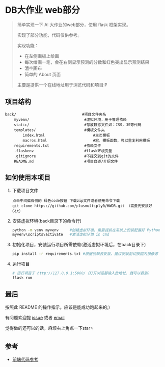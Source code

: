 # DB大作业 web部分
> 简单实现一下 AI 大作业的web部分，使用 flask 框架实现。
>
>实现了部分功能，代码仅供参考。
>
> 实现功能：
>   - 在左侧画板上绘画
>   - 每次绘画一笔，会在右侧显示预测的分数和红色突出显示预测结果
>   - 清空画布
>   - 简单的 About 页面
>
>主要是提供一个在线地址用于浏览代码和项目:P
## 项目结构
```
back/                              #项目文件夹名
    myvenv/                         #虚拟环境，用于管理依赖
    static/							#存放静态文件如：CSS，JS等代码
    templates/                      #模板文件夹
        index.html                      #主页模板
        macros.html                     #宏，模板函数，可以重复利用模板
    requirements.txt                #依赖文件
    .flaskenv                       #flask环境变量
    .gitignore                      #不提交到git的文件
    README.md                       #项目自述/介绍文件
```
## 如何使用本项目
1. 下载项目文件
    ```
    点击中间偏右侧的 绿色code按钮 下载zip文件或者使用命令下载
    git clone https://github.com/plusmultiply0/HWDR.git （需要先安装好Git）
    ```
2. 安装虚拟环境(back目录下的命令行)
    ```bash
    python -m venv myvenv     #创建虚拟环境，需要提前在系统上安装配置好 Python
    myvenv\scripts\activate   #激活虚拟环境 in cmd
    ```
3. 初始化项目，安装运行项目所需依赖(激活虚拟环境后，在back目录下)
    ```bash
    pip install -r requirements.txt #根据依赖表安装，建议安装前切换国内镜像源
    ```
4. 运行项目
    ```bash
    # 运行项目于 http://127.0.0.1:5000/（打开浏览器输入此地址，就可以看到）
    flask run
    ```
## 最后
按照此 README 的操作指示，应该是能成功跑起来的;)

有问题欢迎提 [issue](https://github.com/plusmultiply0/db-big-assignment/issues) 或者 [email](kimzhou36@foxmail.com)

觉得做的还可以的话，麻烦右上角点一下star:star:

## 参考
- [前端代码参考](https://github.com/sugyan/tensorflow-mnist)
